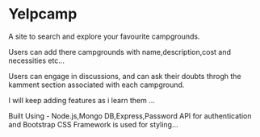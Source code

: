 # Yelpcamp

A site to search and explore your favourite campgrounds.

Users can add there campgrounds with name,description,cost and necessities etc...

Users can engage in discussions, and can ask their doubts throgh the kamment section associated with each campground.

I will keep adding features as i learn them ...

Built Using -
Node.js,Mongo DB,Express,Password API for authentication and Bootstrap CSS Framework is used for styling...

